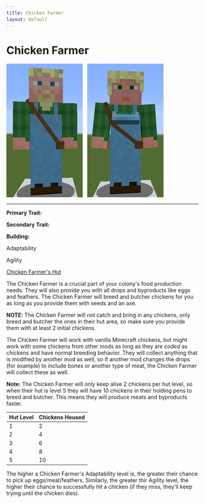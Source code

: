 ```yaml
---
title: Chicken Farmer
layout: default
---
```

# Chicken Farmer

<div class="infobox box text-center">
<img src="../../assets/images/workers/chickenherder_m.png" alt="Chicken Farmer Male" />&nbsp;&nbsp;&nbsp;<img src="../../assets/images/workers/chickenherder_f.png" alt="Chicken Farmer Female" />
<hr />
  <div class="row section-text text-left">
    <div class="col">
      <p><strong>Primary Trait:</strong></p>
      <p><strong>Secondary Trait:</strong></p>
      <p><strong>Building:</strong></p>
    </div>
    <div class="col">
      <p class="traitp">Adaptability</p>
      <p class="traits">Agility</p>
      <p><a href="../buildings/chickenfarmer">Chicken Farmer's Hut</a></p>
    </div>
  </div>
</div>

The Chicken Farmer is a crucial part of your colony's food production needs. They will also provide you with all drops and byproducts like eggs and feathers. The Chicken Farmer will breed and butcher chickens for you as long as you provide them with seeds and an axe.

**NOTE:** The Chicken Farmer will not catch and bring in any chickens, only breed and butcher the ones in their hut area, so make sure you provide them with at least 2 initial chickens.

The Chicken Farmer will work with vanilla Minecraft chickens, but might work with some chickens from other mods as long as they are *coded* as chickens and have normal breeding behavior. They will collect anything that is modified by another mod as well, so if another mod changes the drops (for example) to include bones or another type of meat, the Chicken Farmer will collect these as well.

**Note:** The Chicken Farmer will only keep alive 2 chickens per hut level, so when their hut is level 5 they will have 10 chickens in their holding pens to breed and butcher. This means they will produce meats and byproducts faster.

| Hut Level | Chickens Housed |
| --------- | --------------- |
| 1         | 2               |
| 2         | 4               |
| 3         | 6               |
| 4         | 8               |
| 5         | 10              |


The higher a Chicken Farmer's Adaptability level is, the greater their chance to pick up eggs/meat/feathers. Similarly, the greater thir Agility level, the higher their chance to successfully hit a chicken (if they miss, they'll keep trying until the chicken dies).

